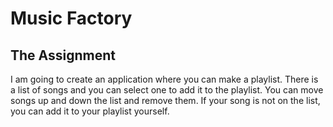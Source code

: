 # Music Factory

## The Assignment

I am going to create an application where you can make a playlist. There is a list of songs and you can select one to add it to the playlist. You can move songs up and down the list and remove them. If your song is not on the list, you can add it to your playlist yourself.